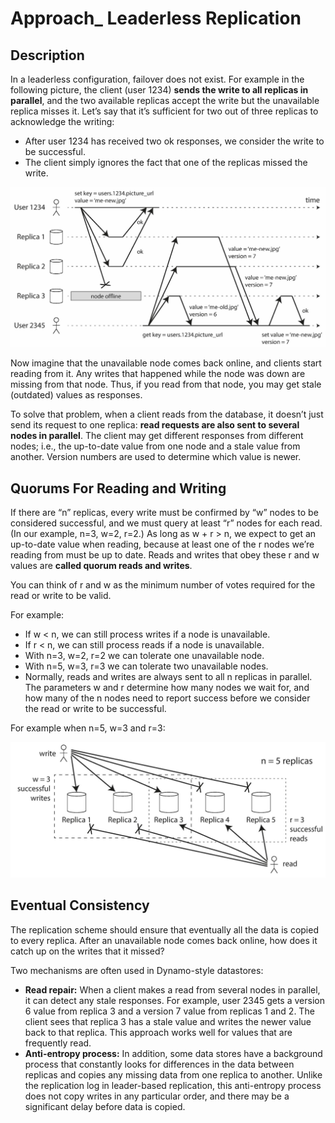 # Approach_ Leaderless Replication

## Description

In a leaderless configuration, failover does not exist. For example in the following picture, the client (user 1234) **sends the write to all replicas in parallel**, and the two available replicas accept the write but the unavailable replica misses it. Let’s say that it’s sufficient for two out of three replicas to acknowledge the writing:

- After user 1234 has received two ok responses, we consider the write to be successful.
- The client simply ignores the fact that one of the replicas missed the write.

![](approach_leaderless_replication/image2.jpg)

Now imagine that the unavailable node comes back online, and clients start reading from it. Any writes that happened while the node was down are missing from that node. Thus, if you read from that node, you may get stale (outdated) values as responses.

To solve that problem, when a client reads from the database, it doesn’t just send its request to one replica: **read requests are also sent to several nodes in parallel**. The client may get different responses from different nodes; i.e., the up-to-date value from one node and a stale value from another. Version numbers are used to determine which value is newer.

## Quorums For Reading and Writing

If there are “n” replicas, every write must be confirmed by “w” nodes to be considered successful, and we must query at least “r” nodes for each read. (In our example, n=3, w=2, r=2.) As long as w + r &gt; n, we expect to get an up-to-date value when reading, because at least one of the r nodes we’re reading from must be up to date. Reads and writes that obey these r and w values are **called quorum reads and writes**.

You can think of r and w as the minimum number of votes required for the read or write to be valid.

For example:

- If w &lt; n, we can still process writes if a node is unavailable.
- If r &lt; n, we can still process reads if a node is unavailable.
- With n=3, w=2, r=2 we can tolerate one unavailable node.
- With n=5, w=3, r=3 we can tolerate two unavailable nodes.
- Normally, reads and writes are always sent to all n replicas in parallel. The parameters w and r determine how many nodes we wait for, and how many of the n nodes need to report success before we consider the read or write to be successful.

For example when n=5, w=3 and r=3:

![](approach_leaderless_replication/image1.jpg)

## Eventual Consistency

The replication scheme should ensure that eventually all the data is copied to every replica. After an unavailable node comes back online, how does it catch up on the writes that it missed?

Two mechanisms are often used in Dynamo-style datastores:

- **Read repair:** When a client makes a read from several nodes in parallel, it can detect any stale responses. For example, user 2345 gets a version 6 value from replica 3 and a version 7 value from replicas 1 and 2. The client sees that replica 3 has a stale value and writes the newer value back to that replica. This approach works well for values that are frequently read.
- **Anti-entropy process:** In addition, some data stores have a background process that constantly looks for differences in the data between replicas and copies any missing data from one replica to another. Unlike the replication log in leader-based replication, this anti-entropy process does not copy writes in any particular order, and there may be a significant delay before data is copied.
